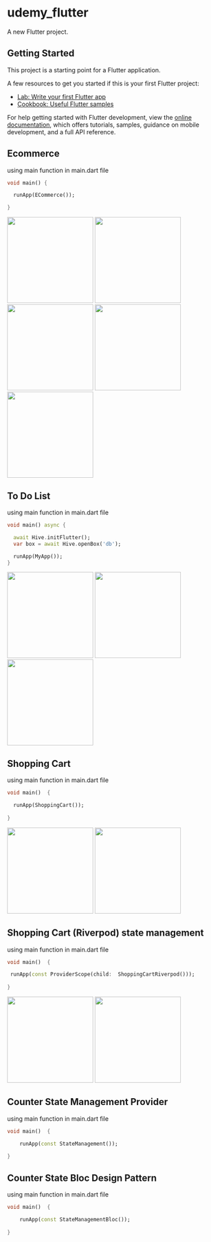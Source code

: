 # udemy_flutter

A new Flutter project.

## Getting Started

This project is a starting point for a Flutter application.

A few resources to get you started if this is your first Flutter project:

- [Lab: Write your first Flutter app](https://docs.flutter.dev/get-started/codelab)
- [Cookbook: Useful Flutter samples](https://docs.flutter.dev/cookbook)

For help getting started with Flutter development, view the
[online documentation](https://docs.flutter.dev/), which offers tutorials,
samples, guidance on mobile development, and a full API reference.

## Ecommerce

using main function in main.dart file
```dart
void main() {

  runApp(ECommerce());

}
```

<img src="prototype/Ecommerce%20-%201.png" width="200">
<img src="prototype/Ecommerce%20-%202.png" width="200">
<img src="prototype/Ecommerce%20-%203.png" width="200">
<img src="prototype/Ecommerce%20-%204.png" width="200">
<img src="prototype/Ecommerce%20-%205.png" width="200">

## To Do List
using main function in main.dart file
```dart
void main() async {

  await Hive.initFlutter();
  var box = await Hive.openBox('db');

  runApp(MyApp());
}
```

<img src="prototype/To%20Do%20List%20-%201.png" width="200">
<img src="prototype/To%20Do%20List%20-%202.png" width="200">
<img src="prototype/To%20Do%20List%20-%203.png" width="200">

## Shopping Cart

using main function in main.dart file
```dart
void main()  {

  runApp(ShoppingCart());
  
}
```

<img src="prototype/Shopping Cart - 1.png" width="200">
<img src="prototype/Shopping Cart - 2.png" width="200">

## Shopping Cart (Riverpod) state management

using main function in main.dart file
```dart
void main()  {

 runApp(const ProviderScope(child:  ShoppingCartRiverpod()));
  
}
```

<img src="prototype/Shopping Cart Riverpod - 1.png" width="200">
<img src="prototype/Shopping Cart Riverpod - 2.png" width="200">

## Counter State Management Provider 
using main function in main.dart file
```dart
void main()  {

    runApp(const StateManagement());
  
}
```

## Counter State Bloc Design Pattern 
using main function in main.dart file
```dart
void main()  {

    runApp(const StateManagementBloc());
  
}
```
